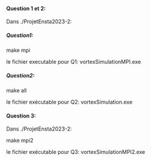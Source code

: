 #### Question 1 et 2:
Dans ./ProjetEnsta2023-2:
##### Question1: 
make mpi

le fichier executable pour Q1: vortexSimulationMPI.exe

##### Question2: 
make all

le fichier exécutable pour Q2: vortexSimulation.exe

#### Question 3:
Dans ./ProjetEnsta2023-2:

make mpi2

le fichier exécutable pour Q3: vortexSimulationMPI2.exe

